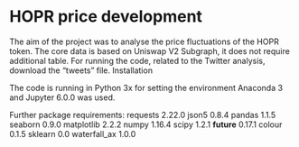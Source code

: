 # HOPR price development

The aim of the project was to analyse the price fluctuations of the HOPR token. The core data is based on Uniswap V2 Subgraph, it does not require additional table. For running the code, related to the Twitter analysis, download the “tweets” file. 
Installation

The code is running in Python 3x for setting the environment Anaconda 3 and Jupyter 6.0.0 was used. 

Further package requirements: 
requests 2.22.0
json5 0.8.4
pandas 1.1.5
seaborn 0.9.0
matplotlib 2.2.2
numpy 1.16.4
scipy 1.2.1 
__future__ 0.17.1
colour 0.1.5
sklearn 0.0
waterfall_ax 1.0.0
